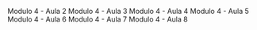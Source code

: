 Modulo 4 - Aula 2
Modulo 4 - Aula 3
Modulo 4 - Aula 4
Modulo 4 - Aula 5
Modulo 4 - Aula 6
Modulo 4 - Aula 7
Modulo 4 - Aula 8
